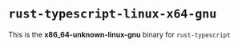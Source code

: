 # `rust-typescript-linux-x64-gnu`

This is the **x86_64-unknown-linux-gnu** binary for `rust-typescript`
